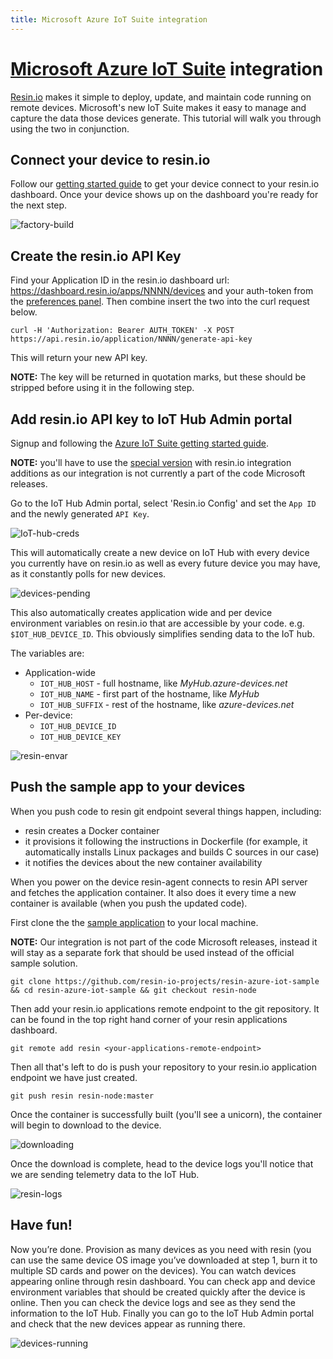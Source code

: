 ```yaml
---
title: Microsoft Azure IoT Suite integration
---
```


# [Microsoft Azure IoT Suite][azure] integration

[Resin.io][resin] makes it simple to deploy, update, and maintain code running on remote devices. Microsoft's new IoT Suite makes it easy to manage and capture the data those devices generate. This tutorial will walk you through using the two in conjunction.


## Connect your device to resin.io

Follow our [getting started guide][installing] to get your device connect to your resin.io dashboard. Once your device shows up on the dashboard you're ready for the next step.

![factory-build](/img/integrations/azure/factory-build.png)

## Create the resin.io API Key

Find your Application ID in the resin.io dashboard url: https://dashboard.resin.io/apps/NNNN/devices and your auth-token from the [preferences panel](https://dashboard.resin.io/preferences?tab=details). Then combine insert the two into the curl request below.

```
curl -H 'Authorization: Bearer AUTH_TOKEN' -X POST https://api.resin.io/application/NNNN/generate-api-key
```

This will return your new API key.

__NOTE:__ The key will be returned in quotation marks, but these should be stripped before using it in the following step.

## Add resin.io API key to IoT Hub Admin portal

Signup and following the [Azure IoT Suite getting started guide](http://www.microsoft.com/en-us/server-cloud/internet-of-things/getting-started.aspx).

__NOTE:__ you'll have to use the [special version][integration] with resin.io integration additions as our integration is not currently a part of the code Microsoft releases.

Go to the IoT Hub Admin portal, select 'Resin.io Config' and set the `App ID` and the newly generated `API Key`.

![IoT-hub-creds](/img/integrations/azure/iot-hub-creds.png)

This will automatically create a new device on IoT Hub with every device you currently have on resin.io as well as every future device you may have, as it constantly polls for new devices.

![devices-pending](/img/integrations/azure/devices-pending.png)

This also automatically creates application wide and per device environment variables on resin.io that are accessible by your code. e.g. `$IOT_HUB_DEVICE_ID`. This obviously simplifies sending data to the IoT hub.

The variables are:
* Application-wide
  * `IOT_HUB_HOST` - full hostname, like _MyHub.azure-devices.net_
  * `IOT_HUB_NAME` - first part of the hostname, like _MyHub_
  * `IOT_HUB_SUFFIX` - rest of the hostname, like _azure-devices.net_
* Per-device:
  * `IOT_HUB_DEVICE_ID`
  * `IOT_HUB_DEVICE_KEY`

![resin-envar](/img/integrations/azure/envar.png)

## Push the sample app to your devices

When you push code to resin git endpoint several things happen, including:
* resin creates a Docker container
* it provisions it following the instructions in Dockerfile (for example, it automatically installs Linux packages and builds C sources in our case)
* it notifies the devices about the new container availability

When you power on the device resin-agent connects to resin API server and fetches the application container. It also does it every time a new container is available (when you push the updated code).

First clone the the [sample application][sampleApp] to your local machine.

__NOTE:__ Our integration is not part of the code Microsoft releases, instead it will stay as a separate fork that should be used instead of the official sample solution.

```
git clone https://github.com/resin-io-projects/resin-azure-iot-sample && cd resin-azure-iot-sample && git checkout resin-node
```

Then add your resin.io applications remote endpoint to the git repository. It can be found in the top right hand corner of your resin applications dashboard.

```
git remote add resin <your-applications-remote-endpoint>
```

Then all that's left to do is push your repository to your resin.io application endpoint we have just created.

```
git push resin resin-node:master
```

Once the container is successfully built (you'll see a unicorn), the container will begin to download to the device.

![downloading](/img/integrations/azure/downloading.png)

Once the download is complete, head to the device logs you'll notice that we are sending telemetry data to the IoT Hub.

![resin-logs](/img/integrations/azure/logs.png)


## Have fun!

Now you’re done. Provision as many devices as you need with resin (you can use the same device OS image you’ve downloaded at step 1, burn it to multiple SD cards and power on the devices). You can watch devices appearing online through resin dashboard. You can check app and device environment variables that should be created quickly after the device is online. Then you can check the device logs and see as they send the information to the IoT Hub. Finally you can go to the IoT Hub Admin portal and check that the new devices appear as running there.

![devices-running](/img/integrations/azure/devices-running.png)

[resin]:http://resin.io
[installing]:/installing/gettingStarted
[azure]:http://www.microsoft.com/en-us/server-cloud/internet-of-things.aspx
[screencast]:https://vimeo.com/136840643
[integration]:https://github.com/resin-io-projects/resin-azure-iot-remote-monitoring
[sampleApp]:https://github.com/resin-io-projects/resin-azure-iot-sample
